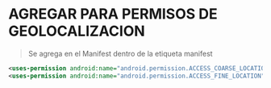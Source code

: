 # AGREGAR PARA PERMISOS DE GEOLOCALIZACION

> Se agrega en el Manifest dentro de la etiqueta manifest

```xml
<uses-permission android:name="android.permission.ACCESS_COARSE_LOCATION" />
<uses-permission android:name="android.permission.ACCESS_FINE_LOCATION" />
```
